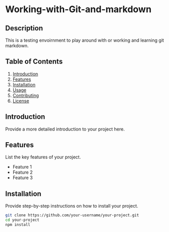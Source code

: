 # Working-with-Git-and-markdown

## Description
This is a testing envoirnment to play around with or working and learning git markdown. 

## Table of Contents
1. [Introduction](#introduction)
2. [Features](#features)
3. [Installation](#installation)
4. [Usage](#usage)
5. [Contributing](#contributing)
6. [License](#license)

## Introduction
Provide a more detailed introduction to your project here.

## Features
List the key features of your project.

- Feature 1
- Feature 2
- Feature 3

## Installation
Provide step-by-step instructions on how to install your project.

```bash
git clone https://github.com/your-username/your-project.git
cd your-project
npm install
